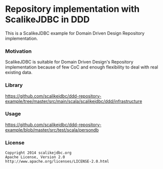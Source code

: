 Repository implementation with ScalikeJDBC in DDD
==========================

This is a ScalikeJDBC example for Domain Driven Design Repository implementation.

### Motivation

ScalikeJDBC is suitable for Domain Driven Design's Repository implementation because of few CoC and enough flexibility to deal with real existing data.

### Library

https://github.com/scalikejdbc/ddd-repository-example/tree/master/src/main/scala/scalikejdbc/ddd/infrastructure

### Usage 

https://github.com/scalikejdbc/ddd-repository-example/blob/master/src/test/scala/persondb

### License

```
Copyright 2014 scalikejdbc.org
Apache License, Version 2.0
http://www.apache.org/licenses/LICENSE-2.0.html
```

